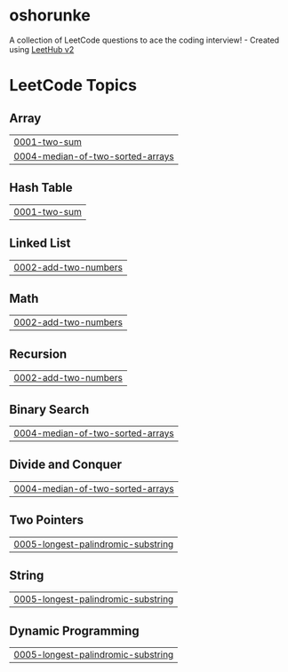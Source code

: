 # oshorunke
A collection of LeetCode questions to ace the coding interview! - Created using [LeetHub v2](https://github.com/arunbhardwaj/LeetHub-2.0)

<!---LeetCode Topics Start-->
# LeetCode Topics
## Array
|  |
| ------- |
| [0001-two-sum](https://github.com/oshorunke1/oshorunke/tree/master/0001-two-sum) |
| [0004-median-of-two-sorted-arrays](https://github.com/oshorunke1/oshorunke/tree/master/0004-median-of-two-sorted-arrays) |
## Hash Table
|  |
| ------- |
| [0001-two-sum](https://github.com/oshorunke1/oshorunke/tree/master/0001-two-sum) |
## Linked List
|  |
| ------- |
| [0002-add-two-numbers](https://github.com/oshorunke1/oshorunke/tree/master/0002-add-two-numbers) |
## Math
|  |
| ------- |
| [0002-add-two-numbers](https://github.com/oshorunke1/oshorunke/tree/master/0002-add-two-numbers) |
## Recursion
|  |
| ------- |
| [0002-add-two-numbers](https://github.com/oshorunke1/oshorunke/tree/master/0002-add-two-numbers) |
## Binary Search
|  |
| ------- |
| [0004-median-of-two-sorted-arrays](https://github.com/oshorunke1/oshorunke/tree/master/0004-median-of-two-sorted-arrays) |
## Divide and Conquer
|  |
| ------- |
| [0004-median-of-two-sorted-arrays](https://github.com/oshorunke1/oshorunke/tree/master/0004-median-of-two-sorted-arrays) |
## Two Pointers
|  |
| ------- |
| [0005-longest-palindromic-substring](https://github.com/oshorunke1/oshorunke/tree/master/0005-longest-palindromic-substring) |
## String
|  |
| ------- |
| [0005-longest-palindromic-substring](https://github.com/oshorunke1/oshorunke/tree/master/0005-longest-palindromic-substring) |
## Dynamic Programming
|  |
| ------- |
| [0005-longest-palindromic-substring](https://github.com/oshorunke1/oshorunke/tree/master/0005-longest-palindromic-substring) |
<!---LeetCode Topics End-->